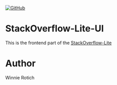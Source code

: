 [![GitHub](https://img.shields.io/github/license/mashape/apistatus.svg?style=popout)](https://opensource.org/osd)

# StackOverflow-Lite-UI
This is the frontend part of the [StackOverflow-Lite](https://stackoverflowlite12.docs.apiary.io/#)
# Author
Winnie Rotich
